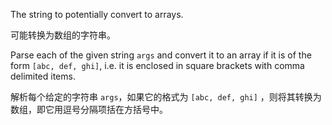 The string to potentially convert to arrays.

可能转换为数组的字符串。

Parse each of the given string `args` and convert it to an array if it is of the form
`[abc, def, ghi]`, i.e. it is enclosed in square brackets with comma delimited items.

解析每个给定的字符串 `args`，如果它的格式为 `[abc, def, ghi]`
，则将其转换为数组，即它用逗号分隔项括在方括号中。